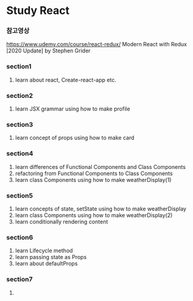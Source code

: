 # Study React

### 참고영상
https://www.udemy.com/course/react-redux/
Modern React with Redux [2020 Update] by Stephen Grider

### section1
  1. learn about react, Create-react-app etc.

### section2
  1. learn JSX grammar using how to make profile 

### section3
  1. learn concept of props using how to make card

### section4
  1. learn differences of Functional Components and Class Components
  2. refactoring from Functional Components to Class Components
  3. learn class Components using how to make weatherDisplay(1)

### section5
  1. learn concepts of state, setState using how to make weatherDisplay
  2. learn class Components using how to make weatherDisplay(2)
  3. learn conditionally rendering content

### section6
  1. learn Lifecycle method
  2. learn passing state as Props
  3. learn about defaultProps

### section7
  1. 